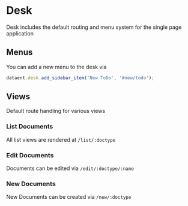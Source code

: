 # Desk

Desk includes the default routing and menu system for the single page application

## Menus

You can add a new menu to the desk via

```js
dataent.desk.add_sidebar_item('New ToDo', '#new/todo');
```

## Views

Default route handling for various views

### List Documents

All list views are rendered at `/list/:doctype`

### Edit Documents

Documents can be edited via `/edit/:doctype/:name`

### New Documents

New Documents can be created via `/new/:doctype`